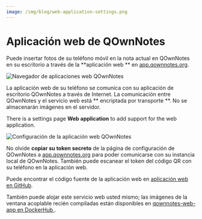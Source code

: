 ```yaml
---
image: /img/blog/web-application-settings.png
---
```


# Aplicación web de QOwnNotes

Puede insertar fotos de su teléfono móvil en la nota actual en QOwnNotes en su escritorio a través de la **aplicación web ** en [app.qownnotes.org](https://app.qownnotes.org/).

![Navegador de aplicaciones web QOwnNotes](/img/blog/web-application-browser.png "Envíe fotos desde su teléfono móvil a QOwnNotes en el escritorio")

La aplicación web de su teléfono se comunica con su aplicación de escritorio QOwnNotes a través de Internet. La comunicación entre QOwnNotes y el servicio web está ** encriptada por transporte **. No se almacenarán imágenes en el servidor.

There is a settings page **Web application** to add support for the web application.

![Configuración de la aplicación web QOwnNotes](/img/blog/web-application-settings.png "Configurar la comunicación con la aplicación web")

No olvide **copiar su token secreto** de la página de configuración de QOwnNotes a [app.qownnotes.org](https://app.qownnotes.org/) para poder comunicarse con su instancia local de QOwnNotes. También puede escanear el token del código QR con su teléfono en la aplicación web.

Puede encontrar el código fuente de la aplicación web en [aplicación web en GitHub](https://github.com/qownnotes/web-app).

También puede alojar este servicio web usted mismo; las imágenes de la ventana acoplable recién compiladas están disponibles en [ qownnotes-web-app en DockerHub ](https://hub.docker.com/repository/docker/pbeke/qownnotes-web-app).
